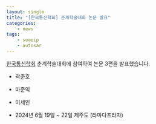 ```yaml
---
layout: single
title: "[한국통신학회] 춘계학술대회 논문 발표"
categories: 
    - news
tags: 
    - someip
    - autosar
---
```


[한국통신학회](https://www.ksic.org/) 춘계학술대회에 참여하여 논문 3편을 발표했습니다.

- 곽준호

- 마준익

- 이세인

- 2024년 6월 19일 ~ 22일 제주도 (라마다프라자)

